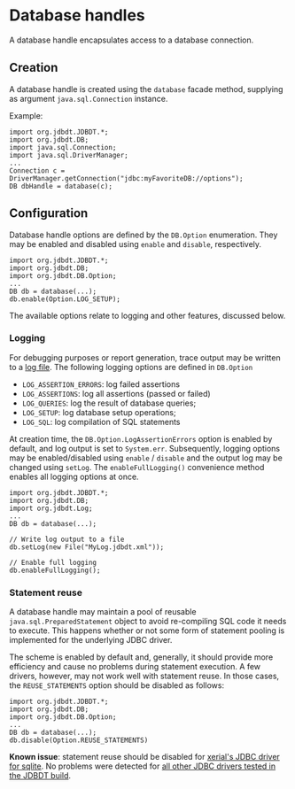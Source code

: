 # Database handles

A database handle encapsulates access to a database 
connection.

## Creation  
<a name="Creation"></a>

A database handle is created using the `database` facade method, supplying as argument
`java.sql.Connection` instance.

Example:

	import org.jdbdt.JDBDT.*;
	import org.jdbdt.DB; 
	import java.sql.Connection;
	import java.sql.DriverManager;
	...
	Connection c = DriverManager.getConnection("jdbc:myFavoriteDB://options");
	DB dbHandle = database(c);

## Configuration 
<a name="Configuration"></a>

Database handle options are defined by the `DB.Option` enumeration.
They may be enabled and disabled using  `enable` and `disable`, respectively. 

    import org.jdbdt.JDBDT.*;
    import org.jdbdt.DB;
    import org.jdbdt.DB.Option;
    ...
	DB db = database(...);
	db.enable(Option.LOG_SETUP);

The available options relate to logging and other features, discussed below. 

### Logging
<a name="Logging"></a>


For debugging purposes or report generation, trace output may be written to a [log file](Logs.html).
The following logging options are defined in `DB.Option`

* `LOG_ASSERTION_ERRORS`: log failed assertions
* `LOG_ASSERTIONS`: log all assertions (passed or failed)
* `LOG_QUERIES`: log the result of database queries;
* `LOG_SETUP`: log database setup operations;
* `LOG_SQL`: log compilation of SQL statements

At creation time, the `DB.Option.LogAssertionErrors` option is enabled by default, 
and log output is set to `System.err`. 
Subsequently, logging options may be enabled/disabled using `enable` / `disable` 
and the output log may be changed using `setLog`.
The `enableFullLogging()` convenience method enables all logging options at once.

	import org.jdbdt.JDBDT.*;
    import org.jdbdt.DB;
    import org.jdbdt.Log;
    ...
	DB db = database(...);

	// Write log output to a file
	db.setLog(new File("MyLog.jdbdt.xml"));
	
	// Enable full logging
	db.enableFullLogging();
	
### Statement reuse
<a name="StatementReuse"></a>

A database handle may maintain a pool of reusable `java.sql.PreparedStatement` object
to avoid re-compiling SQL code it needs to execute. This happens whether or not some form of
statement pooling is implemented for the underlying JDBC driver. 

The scheme is enabled by default and, generally, it should provide
more efficiency and cause no problems during statement execution.
A few drivers, however, may not work well with statement reuse.
In those cases, the `REUSE_STATEMENTS` option should be disabled as follows:

    import org.jdbdt.JDBDT.*;
    import org.jdbdt.DB;
    import org.jdbdt.DB.Option;
    ...
	DB db = database(...);
	db.disable(Option.REUSE_STATEMENTS)

**Known issue**: statement reuse should be disabled for 
[xerial's JDBC driver for sqlite](https://github.com/xerial/sqlite-jdbc). 
No problems were detected for [all other JDBC drivers tested in the JDBDT build](Compatibility.html).


